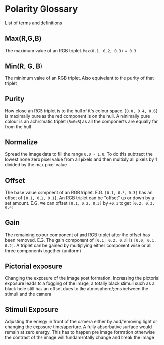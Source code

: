 # Polarity Glossary

List of terms and definitions

## Max(R,G,B)   
The maximum value of an RGB triplet. `Max(0.1. 0.2, 0.3) = 0.3`

## Min(R, G, B)
The minimum value of an RGB triplet. Also equivelant to the purity of that triplet

## Purity
How close an RGB triplet is to the hull of it's colour space. `[0.0, 0.4, 0.6]`
is maximally pure as the red component is on the hull. A minimally pure colour
is an achromatic triplet (`R=G=B`) as all the components are equally far from the hull

## Normalize
Spread the image data to fill the range `0.0 - 1.0`. To do this subtract the lowest
none zero pixel value from all pixels and then multiply all pixels by 1 divided by the
max pixel value

## Offset
The base value compnent of an RGB triplet. E.G. `[0.1, 0.2, 0.3]` has an offset of
`[0.1, 0.1, 0.1]`. An RGB triplet can be "offset" up or down by a set amount. E.G.
we can offset `[0.1, 0.2, 0.3]` by `+0.1` to get `[0.2, 0.3, 0.4]`

## Gain
The remaining colour component of and RGB triplet after the offset has been removed.
E.G. The gain component of `[0.1, 0.2, 0.3]` is `[0.0, 0.1, 0.2]`. A triplet can be
gained by multiplying either component wise or all three components together (uniform)

## Pictorial exposure
Changing the exposure of the image post formation. Increasing the pictorial exposure
leads to a fogging of the image, a totally black stimuli such as a black hole still
has an offset dues to the atmosphere/;ens between the stimuli and the camera

## Stimuli Exposure
Adjusting the energy in front of the camera either by add/removing light or changing
the exposure time/aperture. A fully absorbative surface would remain at zero energy.
This has to happen pre image formation otherwise the contrast of the image will
fundamentally change and break the image
